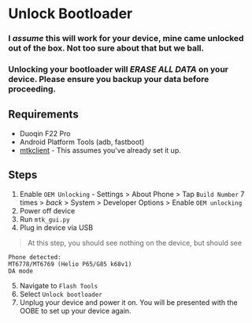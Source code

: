 # Unlock Bootloader

### I *assume* this will work for your device, mine came unlocked out of the box. Not too sure about that but we ball.

### Unlocking your bootloader will ***ERASE ALL DATA*** on your device. Please ensure you backup your data before proceeding.

## Requirements

- Duoqin F22 Pro
- Android Platform Tools (adb, fastboot)
- [mtkclient](https://github.com/bkerler/mtkclient) - This assumes you've already set it up.

## Steps

1. Enable `OEM Unlocking` - Settings > About Phone > Tap `Build Number` 7 times > *back* > System > Developer Options > Enable `OEM unlocking`
2. Power off device
3. Run `mtk_gui.py`
4. Plug in device via USB
> At this step, you should see nothing on the device, but should see
```
Phone detected:
MT6778/MT6769 (Helio P65/G85 k68v1)
DA mode
```
5. Navigate to `Flash Tools`
6. Select `Unlock bootloader`
7. Unplug your device and power it on. You will be presented with the OOBE to set up your device again.